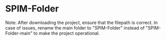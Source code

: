 # SPIM-Folder
Note:
After downloading the project, ensure that the filepath is correct. In case of issues, rename the main folder to "SPIM-Folder" instead of "SPIM-Folder-main" to make the project operational.
